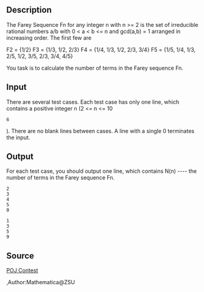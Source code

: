 <h2>Description</h2><p>The Farey Sequence Fn for any integer n with n &gt;= 2 is the set of irreducible rational numbers a/b with 0 &lt; a &lt; b &lt;= n and gcd(a,b) = 1 arranged in increasing order. The first few are 
</p>F2 = {1/2}
F3 = {1/3, 1/2, 2/3}
F4 = {1/4, 1/3, 1/2, 2/3, 3/4}
F5 = {1/5, 1/4, 1/3, 2/5, 1/2, 3/5, 2/3, 3/4, 4/5}

You task is to calculate the number of terms in the Farey sequence Fn.<h2>Input</h2><p>There are several test cases. Each test case has only one line, which contains a positive integer n (2 &lt;= n &lt;= 10</p><sup>6</sup><p>). There are no blank lines between cases. A line with a single 0 terminates the input.</p><h2>Output</h2><p>For each test case, you should output one line, which contains N(n) ---- the number of terms in the Farey sequence Fn.
</p><pre><code class="language-input1">2
3
4
5
0</code></pre><pre><code class="language-output1">1
3
5
9</code></pre><h2>Source</h2><a href="searchproblem?field=source&amp;key=POJ+Contest">POJ Contest</a><p>,Author:Mathematica@ZSU</p>